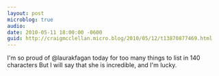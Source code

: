 ```yaml
---
layout: post
microblog: true
audio: 
date: 2010-05-11 18:00:00 -0600
guid: http://craigmcclellan.micro.blog/2010/05/12/t13870877469.html
---
```

I'm so proud of @laurakfagan today for too many things to list in 140 characters  But I will say that she is incredible, and I'm lucky.
